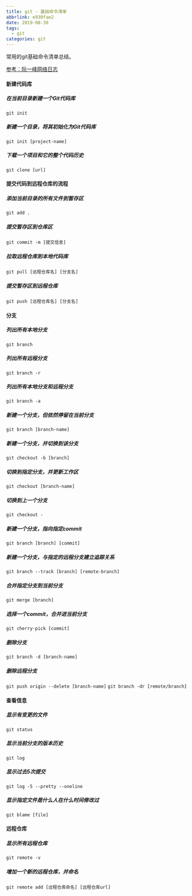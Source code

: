 ```yaml
---
title: git - 基础命令清单
abbrlink: e930fae2
date: 2019-08-30
tags: 
  - git
categories: git
---
```

常用的git基础命令清单总结。
<!-- more -->
[参考：阮一峰网络日志](http://www.ruanyifeng.com/blog/2015/12/git-cheat-sheet.html)

#### 新建代码库
##### 在当前目录新建一个Git代码库
```git init```

##### 新建一个目录，将其初始化为Git代码库
```git init [project-name]```

##### 下载一个项目和它的整个代码历史
```git clone [url]```

#### 提交代码到远程仓库的流程
##### 添加当前目录的所有文件到暂存区
```git add .```

##### 提交暂存区到仓库区
```git commit -m [提交信息]```

##### 拉取远程仓库到本地代码库
```git pull [远程仓库名] [分支名]```

##### 提交暂存区到远程仓库
```git push [远程仓库名] [分支名]```

#### 分支
##### 列出所有本地分支
```git branch```

##### 列出所有远程分支
```git branch -r```

##### 列出所有本地分支和远程分支
```git branch -a```

##### 新建一个分支，但依然停留在当前分支
```git branch [branch-name]```

##### 新建一个分支，并切换到该分支
```git checkout -b [branch]```

##### 切换到指定分支，并更新工作区
```git checkout [branch-name]```

##### 切换到上一个分支
```git checkout -```

##### 新建一个分支，指向指定commit
```git branch [branch] [commit]```

##### 新建一个分支，与指定的远程分支建立追踪关系
```git branch --track [branch] [remote-branch]```

##### 合并指定分支到当前分支
```git merge [branch]```

##### 选择一个commit，合并进当前分支
```git cherry-pick [commit]```

##### 删除分支
```git branch -d [branch-name]```

##### 删除远程分支
```git push origin --delete [branch-name]```
```git branch -dr [remote/branch]```

#### 查看信息
##### 显示有变更的文件
```git status```

##### 显示当前分支的版本历史
```git log```

##### 显示过去5次提交
```git log -5 --pretty --oneline```

##### 显示指定文件是什么人在什么时间修改过
```git blame [file]```

#### 远程仓库
##### 显示所有远程仓库
```git remote -v```

##### 增加一个新的远程仓库，并命名
```git remote add [远程仓库命名] [远程仓库url]```